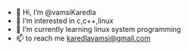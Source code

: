 - 👋 Hi, I’m @vamsiKaredla
- 👀 I’m interested in c,c++,linux
- 🌱 I’m currently learning linux system programming
- 📫 to reach me karedlavamsi@gmail.com

<!---
vamsiKaredla/vamsiKaredla is a ✨ special ✨ repository because its `README.md` (this file) appears on your GitHub profile.
You can click the Preview link to take a look at your changes.
--->
